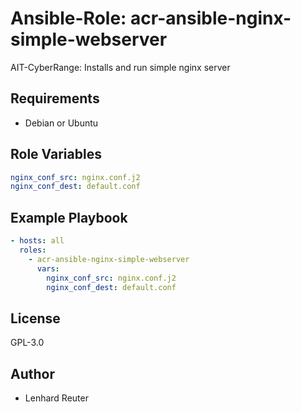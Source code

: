 # Ansible-Role: acr-ansible-nginx-simple-webserver

AIT-CyberRange: Installs and run simple nginx server


## Requirements

- Debian or Ubuntu 

## Role Variables

```yaml
nginx_conf_src: nginx.conf.j2
nginx_conf_dest: default.conf
```

## Example Playbook

```yaml
- hosts: all
  roles:
    - acr-ansible-nginx-simple-webserver
      vars:
        nginx_conf_src: nginx.conf.j2
        nginx_conf_dest: default.conf
```

## License

GPL-3.0

## Author

- Lenhard Reuter